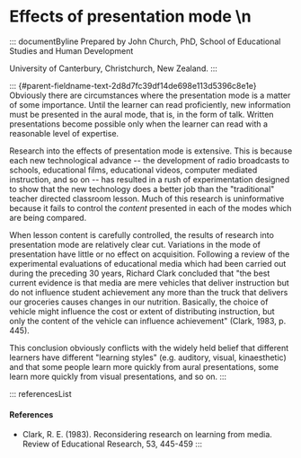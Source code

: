 # Effects of presentation mode \n

::: documentByline
Prepared by John Church, PhD, School of Educational Studies and Human
Development

University of Canterbury, Christchurch, New Zealand.
:::

::: {#parent-fieldname-text-2d8d7fc39df14de698e113d5396c8e1e}
Obviously there are circumstances where the presentation mode is a
matter of some importance. Until the learner can read proficiently, new
information must be presented in the aural mode, that is, in the form of
talk. Written presentations become possible only when the learner can
read with a reasonable level of expertise.

Research into the effects of presentation mode is extensive. This is
because each new technological advance -- the development of radio
broadcasts to schools, educational films, educational videos, computer
mediated instruction, and so on -- has resulted in a rush of
experimentation designed to show that the new technology does a better
job than the "traditional" teacher directed classroom lesson. Much of
this research is uninformative because it fails to control the *content*
presented in each of the modes which are being compared.

When lesson content is carefully controlled, the results of research
into presentation mode are relatively clear cut. Variations in the mode
of presentation have little or no effect on acquisition. Following a
review of the experimental evaluations of educational media which had
been carried out during the preceding 30 years, Richard Clark concluded
that "the best current evidence is that media are mere vehicles that
deliver instruction but do not influence student achievement any more
than the truck that delivers our groceries causes changes in our
nutrition. Basically, the choice of vehicle might influence the cost or
extent of distributing instruction, but only the content of the vehicle
can influence achievement" (Clark, 1983, p. 445).

This conclusion obviously conflicts with the widely held belief that
different learners have different \"learning styles\" (e.g. auditory,
visual, kinaesthetic) and that some people learn more quickly from aural
presentations, some learn more quickly from visual presentations, and so
on.
:::

::: referencesList
#### References

-   Clark, R. E. (1983). Reconsidering research on learning from media.
    Review of Educational Research, 53, 445-459
:::
